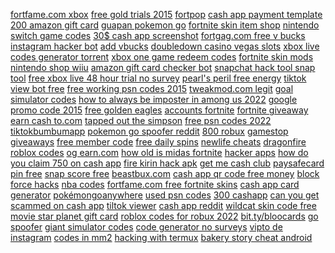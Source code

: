 <a href="https://lookerstudio.google.com/reporting/e9cbb738-2920-4537-9b74-1ea5badfe78d/page/DjD">fortfame.com xbox</a>
<a href="https://lookerstudio.google.com/reporting/d1996a7b-86c0-4f59-89e1-c492238d7a17/page/DjD">free gold trials 2015</a>
<a href="https://lookerstudio.google.com/s/uKYGZrTPocM">fortpop</a>
<a href="https://lookerstudio.google.com/u/0/reporting/6c4d4a98-0508-421c-affc-7e90d936594b/page/DjD">cash app payment template</a>
<a href="https://lookerstudio.google.com/reporting/1ba0939b-6aca-4a21-a834-113e8023af01/page/DjD">200 amazon gift card</a>
<a href="https://lookerstudio.google.com/reporting/e8251e08-9756-4407-8cd5-5ede53f16478/page/DjD">guapan pokemon go</a>
<a href="https://lookerstudio.google.com/reporting/3ab52923-3161-4835-899a-162bb9e720dc/page/DjD">fortnite skin item shop</a>
<a href="https://lookerstudio.google.com/reporting/8f9a078c-7085-47a1-a63e-5c8377dad3ca/page/DjD">nintendo switch game codes</a>
<a href="https://lookerstudio.google.com/reporting/6003d445-6175-4565-86c6-c62823965dab/page/T51AD">30$ cash app screenshot</a>
<a href="https://lookerstudio.google.com/reporting/091acf3a-e50a-4a5c-a1a2-fd70b5cdea4a?s=tPd60Wx_NGU">fortgag.com free v bucks</a>
<a href="https://lookerstudio.google.com/reporting/2a82d8fc-6d71-484f-a8b2-6b9dddb76999/page/DjD">instagram hacker bot</a>
<a href="https://lookerstudio.google.com/u/0/reporting/b6924185-b389-427c-b4a9-ac8d1cff2b8b/page/DjD">add vbucks</a>
<a href="https://lookerstudio.google.com/u/0/reporting/abff54f4-6fdd-4acf-bdaf-329f5944614a/page/DjD">doubledown casino vegas slots</a>
<a href="https://lookerstudio.google.com/reporting/39cd8766-ede1-4e7a-9a2e-d1ef6419e31c/page/DjD">xbox live codes generator torrent</a>
<a href="https://lookerstudio.google.com/reporting/d9c1b275-d65a-4610-9c24-c885114a1e4a/page/DjD">xbox one game redeem codes</a>
<a href="https://lookerstudio.google.com/reporting/9e8e96cc-8885-4194-bc3d-f7b80e83a59e/page/DjD">fortnite skin mods</a>
<a href="https://lookerstudio.google.com/reporting/015583e3-7df5-4c67-96e4-16635391a9ac/page/DjD">nintendo shop wiiu</a>
<a href="https://lookerstudio.google.com/reporting/004ea4dd-5cad-4078-8f3c-d592ac2f9a31/page/DjD">amazon gift card checker bot</a>
<a href="https://lookerstudio.google.com/reporting/19810da6-b0a4-43b8-b08b-7d4821cd7d00/page/DjD">snapchat hack tool snap tool</a>
<a href="https://lookerstudio.google.com/reporting/19c8f046-d3ae-4362-bdcd-937b2b29c428/page/DjD">free xbox live 48 hour trial no survey</a>
<a href="https://lookerstudio.google.com/reporting/1dfd501b-7ae2-4c07-8efc-38d94c335a05/page/DjD">pearl's peril free energy</a>
<a href="https://lookerstudio.google.com/reporting/de010f3a-125e-4b5e-a7f9-c936427f3e23/page/DjD">tiktok view bot free</a>
<a href="https://lookerstudio.google.com/reporting/9c2b15a7-0570-4dc5-b1aa-4417259a6c89/page/DjD">free working psn codes 2015</a>
<a href="https://lookerstudio.google.com/reporting/f33291a2-a369-41c5-bd8b-76d5704408ae/page/apwAD">tweakmod.com legit</a>
<a href="https://lookerstudio.google.com/reporting/08adbe07-a00b-4ff2-bbe2-4b2ec4a89dc8/page/DjD">goal simulator codes</a>
<a href="https://lookerstudio.google.com/reporting/47fe937d-04af-416b-a884-dd6d74381c72/page/DjD">how to always be imposter in among us 2022</a>
<a href="https://lookerstudio.google.com/reporting/2b89ea87-892f-4590-be05-f9c2cc485494/page/DjD">google promo code 2015</a>
<a href="https://lookerstudio.google.com/reporting/c081eae1-e884-47ff-89e2-70122054fed4/page/DjD">free golden eagles</a>
<a href="https://lookerstudio.google.com/reporting/34317003-0c7b-4fed-be01-bfc830364216/page/DjD">accounts fortnite</a>
<a href="https://lookerstudio.google.com/reporting/5d2d5d3b-37c4-4b3a-8ba7-1d756413c1a7/page/DjD">fortnite giveaway</a>
<a href="https://lookerstudio.google.com/reporting/209af781-4868-4087-b492-26ae7cc3bc6c/page/q2nED">earn cash to.com</a>
<a href="https://lookerstudio.google.com/s/h_-Up3Cpv-Y">tapped out the simpson</a>
<a href="https://lookerstudio.google.com/reporting/b8ea2ea1-9e16-4e37-860b-a24a96deeb7f/page/DjD">free psn codes 2022</a>
<a href="https://lookerstudio.google.com/reporting/cdcedd7d-72a8-47a3-9f83-9376c876da9c/page/DjD">tiktokbumbumapp</a>
<a href="https://lookerstudio.google.com/reporting/36388cf7-ccbf-4be3-8038-303730238c06?s=hFvEBW-MRSM">pokemon go spoofer reddit</a>
<a href="https://lookerstudio.google.com/reporting/e608c188-90e5-42c7-9ddf-92e3b02b66ad/page/DjD">800 robux</a>
<a href="https://lookerstudio.google.com/reporting/d7ef21c3-a756-407e-84fd-8c96577d5e31/page/DjD">gamestop giveaways</a>
<a href="https://lookerstudio.google.com/reporting/c2773ec2-f305-4195-ac32-ac3aaa81bcaa/page/DjD">free member code</a>
<a href="https://lookerstudio.google.com/reporting/cbfffffc-75e0-4dad-b6cf-9410162e3cdc/page/DjD">free daily spins</a>
<a href="https://lookerstudio.google.com/s/rvb1w4qITWA">newlife cheats</a>
<a href="https://lookerstudio.google.com/reporting/1063cc13-ce7c-48c3-a9d7-2b98404c6c26/page/DjD">dragonfire roblox codes</a>
<a href="https://lookerstudio.google.com/reporting/49df0aee-14de-479a-a880-b370c571e3aa/page/DjD">og earn.com</a>
<a href="https://lookerstudio.google.com/reporting/45c3f9c2-0d0d-42d9-9dd6-cf36318aa542/page/DjD">how old is midas fortnite</a>
<a href="https://lookerstudio.google.com/reporting/2d28a9ee-f02f-48a7-ad6b-0e1998006d04/page/DjD">hacker apps</a>
<a href="https://lookerstudio.google.com/reporting/b5cf37fd-1deb-4031-bb34-8c70303324b1/page/DjD">how do you claim 750 on cash app</a>
<a href="https://lookerstudio.google.com/reporting/5724267f-b7b4-4136-94fc-4b93e5fc318b/page/DjD">fire kirin hack apk</a>
<a href="https://lookerstudio.google.com/reporting/a9709237-16a5-4f01-8256-e6953dc7320b/page/ofdP">get me cash club</a>
<a href="https://lookerstudio.google.com/s/vBrEgxb_jdo">paysafecard pin free</a>
<a href="https://lookerstudio.google.com/reporting/995353cc-941d-447d-826f-153202d3f017/page/PIgDD">snap score free</a>
<a href="https://lookerstudio.google.com/s/s1dzDiDEwzA">beastbux.com</a>
<a href="https://lookerstudio.google.com/reporting/601a37a7-62a8-40f0-ae3e-a51c72b74b2f/page/iTT9C">cash app qr code free money</a>
<a href="https://lookerstudio.google.com/s/lDw-BukyIgw">block force hacks</a>
<a href="https://lookerstudio.google.com/reporting/0f18b450-bd7c-42bf-b26b-8b957c9e11d4/page/lseDD">nba codes</a>
<a href="https://lookerstudio.google.com/s/nb15W0-bZmk">fortfame.com free fortnite skins</a>
<a href="https://lookerstudio.google.com/reporting/032e6b44-9ad6-4b7a-8d09-0bd8cb654263?s=hRt1ps6RMi4">cash app card generator</a>
<a href="https://lookerstudio.google.com/reporting/704d4ea1-3bb9-4074-832c-ca01bb3f4190/page/DjD">pokémongoanywhere</a>
<a href="https://lookerstudio.google.com/reporting/44989a13-3348-4a2b-8e98-dec28591294c/page/DjD">used psn codes</a>
<a href="https://lookerstudio.google.com/reporting/d00aa5ea-9886-45a0-a466-e92c89872472/page/DjD">300 cashapp</a>
<a href="https://lookerstudio.google.com/reporting/4d673c8b-f5b0-486e-b149-5063102af7d1/page/DjD">can you get scammed on cash app</a>
<a href="https://lookerstudio.google.com/reporting/103e0390-aea6-4441-8d25-b35b7f2218e9/page/DjD">tiltok viewer</a>
<a href="https://lookerstudio.google.com/reporting/542712b1-f5e0-4463-870e-744b029dd1b9/page/cmFIC">cash app reddit</a>
<a href="https://lookerstudio.google.com/u/0/reporting/99b745c4-31e4-4fba-9241-c650e180c3a6/page/DjD">wildcat skin code free</a>
<a href="https://lookerstudio.google.com/reporting/7544fefa-5f07-4285-b1e5-8ea185438124/page/DjD">movie star planet gift card</a>
<a href="https://lookerstudio.google.com/reporting/b474362f-858a-411b-9a81-1ffbcecf9fd3/page/DjD">roblox codes for robux 2022</a>
<a href="https://lookerstudio.google.com/reporting/3385b4f6-981b-46d0-b217-1ef07f521555/page/DjD">bit.ty/bloocards</a>
<a href="https://lookerstudio.google.com/reporting/36adb032-c207-4080-99cd-9f782cb2460a/page/DjD">go spoofer</a>
<a href="https://lookerstudio.google.com/reporting/9d2676cb-cb4f-4172-be9e-237fdab42089/page/DjD">giant simulator codes</a>
<a href="https://lookerstudio.google.com/reporting/96928417-e6e0-47be-bf44-bce3a86889b7/page/DjD">code generator no surveys</a>
<a href="https://lookerstudio.google.com/reporting/df0a6d97-059f-4df1-bbcc-71cb1d8574cd/page/DjD">vipto de instagram</a>
<a href="https://lookerstudio.google.com/reporting/8203654d-830c-484a-8e34-85e1884c2747/page/DjD">codes in mm2</a>
<a href="https://lookerstudio.google.com/reporting/891490cf-e2a4-4aee-96d3-8f649df684b2/page/DjD">hacking with termux</a>
<a href="https://lookerstudio.google.com/reporting/2c99156a-51f0-4c6c-ba16-fddbc14cb2d5/page/DjD">bakery story cheat android</a>
